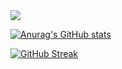 <img src="https://github-readme-stats.vercel.app/api/top-langs/?username=ZJamss&layout=compact" />

[![Anurag's GitHub stats](https://github-readme-stats.vercel.app/api?username=ZJamss&show_icons=true&theme=radical)](https://github.com/anuraghazra/github-readme-stats)

[![GitHub Streak](https://streak-stats.demolab.com?user=ZJamss&theme=dark)](https://git.io/streak-stats)


